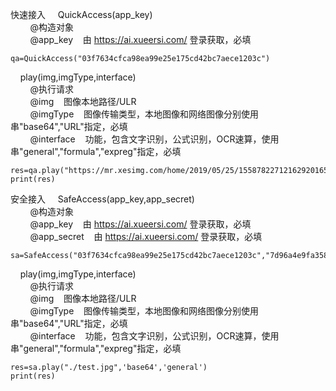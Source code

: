 
快速接入
&nbsp;&nbsp;&nbsp; QuickAccess(app_key)</br>
&nbsp;&nbsp;&nbsp; &nbsp; &nbsp; @构造对象</br>
&nbsp;&nbsp;&nbsp; &nbsp; &nbsp; @app_key &nbsp;&nbsp;  由 https://ai.xueersi.com/ 登录获取，必填</br>
```
qa=QuickAccess("03f7634cfca98ea99e25e175cd42bc7aece1203c")
```


&nbsp;&nbsp;&nbsp;  play(img,imgType,interface)</br>
&nbsp;&nbsp;&nbsp; &nbsp; &nbsp; @执行请求</br>
&nbsp;&nbsp;&nbsp; &nbsp; &nbsp; @img &nbsp;&nbsp; 图像本地路径/ULR</br>
&nbsp;&nbsp;&nbsp; &nbsp; &nbsp; @imgType &nbsp;&nbsp; 图像传输类型，本地图像和网络图像分别使用串"base64","URL"指定，必填</br>
&nbsp;&nbsp;&nbsp; &nbsp; &nbsp; @interface &nbsp;&nbsp; 功能，包含文字识别，公式识别，OCR速算，使用串"general","formula","expreg"指定，必填</br>
```
res=qa.play("https://mr.xesimg.com/home/2019/05/25/1558782271216292016511.jpg",'URL','general')
print(res)
```
安全接入
&nbsp;&nbsp;&nbsp; SafeAccess(app_key,app_secret)</br> 
&nbsp;&nbsp;&nbsp; &nbsp; &nbsp; @构造对象</br>
&nbsp;&nbsp;&nbsp; &nbsp; &nbsp; @app_key &nbsp;&nbsp; 由 https://ai.xueersi.com/ 登录获取，必填</br>
&nbsp;&nbsp;&nbsp; &nbsp; &nbsp; @app_secret &nbsp;&nbsp; 由 https://ai.xueersi.com/ 登录获取，必填</br>
```
sa=SafeAccess("03f7634cfca98ea99e25e175cd42bc7aece1203c","7d96a4e9fa3587d803a295f05f34c2ccbd5763d6af0d7e025d03e4220e7facbe")
```


&nbsp;&nbsp;&nbsp;  play(img,imgType,interface)</br>
&nbsp;&nbsp;&nbsp; &nbsp; &nbsp; @执行请求</br>
&nbsp;&nbsp;&nbsp; &nbsp; &nbsp; @img &nbsp;&nbsp; 图像本地路径/ULR</br>
&nbsp;&nbsp;&nbsp; &nbsp; &nbsp; @imgType &nbsp;&nbsp; 图像传输类型，本地图像和网络图像分别使用串"base64","URL"指定，必填</br>
&nbsp;&nbsp;&nbsp; &nbsp; &nbsp; @interface &nbsp;&nbsp; 功能，包含文字识别，公式识别，OCR速算，使用串"general","formula","expreg"指定，必填</br>
```
res=sa.play("./test.jpg",'base64','general')
print(res)
```
